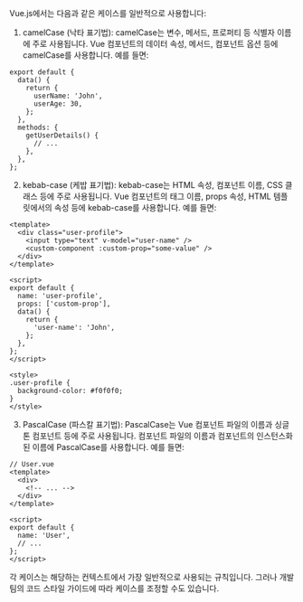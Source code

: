 Vue.js에서는 다음과 같은 케이스를 일반적으로 사용합니다:

1. camelCase (낙타 표기법):
   camelCase는 변수, 메서드, 프로퍼티 등 식별자 이름에 주로 사용됩니다. Vue 컴포넌트의 데이터 속성, 메서드, 컴포넌트 옵션 등에 camelCase를 사용합니다. 예를 들면:

```vue
export default {
  data() {
    return {
      userName: 'John',
      userAge: 30,
    };
  },
  methods: {
    getUserDetails() {
      // ...
    },
  },
};
```

2. kebab-case (케밥 표기법):
   kebab-case는 HTML 속성, 컴포넌트 이름, CSS 클래스 등에 주로 사용됩니다. Vue 컴포넌트의 태그 이름, props 속성, HTML 템플릿에서의 속성 등에 kebab-case를 사용합니다. 예를 들면:

```vue
<template>
  <div class="user-profile">
    <input type="text" v-model="user-name" />
    <custom-component :custom-prop="some-value" />
  </div>
</template>

<script>
export default {
  name: 'user-profile',
  props: ['custom-prop'],
  data() {
    return {
      'user-name': 'John',
    };
  },
};
</script>

<style>
.user-profile {
  background-color: #f0f0f0;
}
</style>
```

3. PascalCase (파스칼 표기법):
   PascalCase는 Vue 컴포넌트 파일의 이름과 싱글톤 컴포넌트 등에 주로 사용됩니다. 컴포넌트 파일의 이름과 컴포넌트의 인스턴스화된 이름에 PascalCase를 사용합니다. 예를 들면:

```vue
// User.vue
<template>
  <div>
    <!-- ... -->
  </div>
</template>

<script>
export default {
  name: 'User',
  // ...
};
</script>
```

각 케이스는 해당하는 컨텍스트에서 가장 일반적으로 사용되는 규칙입니다. 그러나 개발 팀의 코드 스타일 가이드에 따라 케이스를 조정할 수도 있습니다.